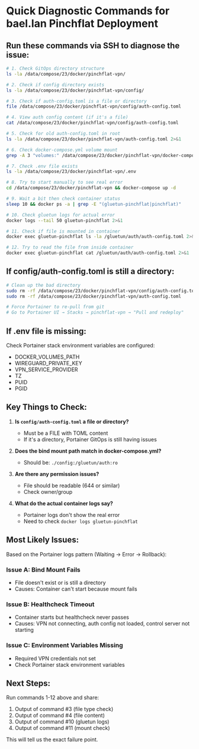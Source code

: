# Quick Diagnostic Commands for bael.lan Pinchflat Deployment

## Run these commands via SSH to diagnose the issue:

```bash
# 1. Check GitOps directory structure
ls -la /data/compose/23/docker/pinchflat-vpn/

# 2. Check if config directory exists
ls -la /data/compose/23/docker/pinchflat-vpn/config/

# 3. Check if auth-config.toml is a file or directory
file /data/compose/23/docker/pinchflat-vpn/config/auth-config.toml

# 4. View auth config content (if it's a file)
cat /data/compose/23/docker/pinchflat-vpn/config/auth-config.toml

# 5. Check for old auth-config.toml in root
ls -la /data/compose/23/docker/pinchflat-vpn/auth-config.toml 2>&1

# 6. Check docker-compose.yml volume mount
grep -A 3 "volumes:" /data/compose/23/docker/pinchflat-vpn/docker-compose.yml | head -6

# 7. Check .env file exists
ls -la /data/compose/23/docker/pinchflat-vpn/.env

# 8. Try to start manually to see real error
cd /data/compose/23/docker/pinchflat-vpn && docker-compose up -d

# 9. Wait a bit then check container status
sleep 10 && docker ps -a | grep -E "(gluetun-pinchflat|pinchflat)"

# 10. Check gluetun logs for actual error
docker logs --tail 50 gluetun-pinchflat 2>&1

# 11. Check if file is mounted in container
docker exec gluetun-pinchflat ls -la /gluetun/auth/auth-config.toml 2>&1

# 12. Try to read the file from inside container
docker exec gluetun-pinchflat cat /gluetun/auth/auth-config.toml 2>&1
```

## If config/auth-config.toml is still a directory:

```bash
# Clean up the bad directory
sudo rm -rf /data/compose/23/docker/pinchflat-vpn/config/auth-config.toml
sudo rm -rf /data/compose/23/docker/pinchflat-vpn/auth-config.toml

# Force Portainer to re-pull from git
# Go to Portainer UI → Stacks → pinchflat-vpn → "Pull and redeploy"
```

## If .env file is missing:

Check Portainer stack environment variables are configured:
- DOCKER_VOLUMES_PATH
- WIREGUARD_PRIVATE_KEY
- VPN_SERVICE_PROVIDER
- TZ
- PUID
- PGID

## Key Things to Check:

1. **Is `config/auth-config.toml` a file or directory?**
   - Must be a FILE with TOML content
   - If it's a directory, Portainer GitOps is still having issues

2. **Does the bind mount path match in docker-compose.yml?**
   - Should be: `./config:/gluetun/auth:ro`

3. **Are there any permission issues?**
   - File should be readable (644 or similar)
   - Check owner/group

4. **What do the actual container logs say?**
   - Portainer logs don't show the real error
   - Need to check `docker logs gluetun-pinchflat`

## Most Likely Issues:

Based on the Portainer logs pattern (Waiting → Error → Rollback):

### Issue A: Bind Mount Fails
- File doesn't exist or is still a directory
- Causes: Container can't start because mount fails

### Issue B: Healthcheck Timeout
- Container starts but healthcheck never passes
- Causes: VPN not connecting, auth config not loaded, control server not starting

### Issue C: Environment Variables Missing
- Required VPN credentials not set
- Check Portainer stack environment variables

## Next Steps:

Run commands 1-12 above and share:
1. Output of command #3 (file type check)
2. Output of command #4 (file content) 
3. Output of command #10 (gluetun logs)
4. Output of command #11 (mount check)

This will tell us the exact failure point.
